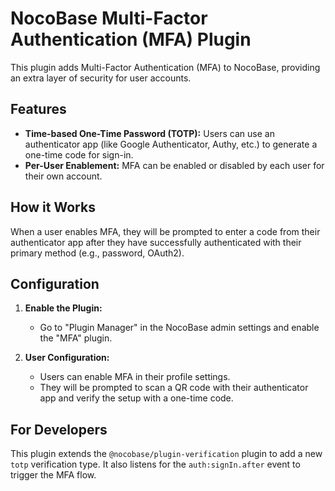 # NocoBase Multi-Factor Authentication (MFA) Plugin

This plugin adds Multi-Factor Authentication (MFA) to NocoBase, providing an extra layer of security for user accounts.

## Features

*   **Time-based One-Time Password (TOTP):** Users can use an authenticator app (like Google Authenticator, Authy, etc.) to generate a one-time code for sign-in.
*   **Per-User Enablement:** MFA can be enabled or disabled by each user for their own account.

## How it Works

When a user enables MFA, they will be prompted to enter a code from their authenticator app after they have successfully authenticated with their primary method (e.g., password, OAuth2).

## Configuration

1.  **Enable the Plugin:**
    *   Go to "Plugin Manager" in the NocoBase admin settings and enable the "MFA" plugin.

2.  **User Configuration:**
    *   Users can enable MFA in their profile settings.
    *   They will be prompted to scan a QR code with their authenticator app and verify the setup with a one-time code.

## For Developers

This plugin extends the `@nocobase/plugin-verification` plugin to add a new `totp` verification type. It also listens for the `auth:signIn.after` event to trigger the MFA flow.
